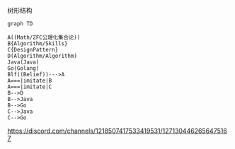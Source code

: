 树形结构

```mermaid
graph TD

A((Math/ZFC公理化集合论))
B{Algorithm/Skills}
C{DesignPattern}
D(Algorithm/Algorithm)
Java(Java)
Go(Golang)
Blf((Belief))--->A
A===|imitate|B
A===|imitate|C
B-->D
B-->Java
B-->Go
C-->Java
C-->Go
```

https://discord.com/channels/1218507417533419531/1271304462656475167
